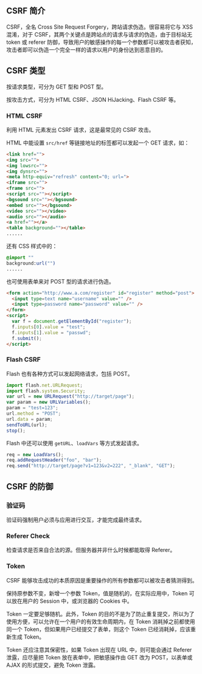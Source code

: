 ## CSRF 简介

CSRF，全名 Cross Site Request Forgery，跨站请求伪造。很容易将它与 XSS 混淆，对于 CSRF，其两个关键点是跨站点的请求与请求的伪造，由于目标站无 token 或 referer 防御，导致用户的敏感操作的每一个参数都可以被攻击者获知，攻击者即可以伪造一个完全一样的请求以用户的身份达到恶意目的。

## CSRF 类型

按请求类型，可分为 GET 型和 POST 型。

按攻击方式，可分为 HTML CSRF、JSON HiJacking、Flash CSRF 等。

### HTML CSRF

利用 HTML 元素发出 CSRF 请求，这是最常见的 CSRF 攻击。

HTML 中能设置 `src/href` 等链接地址的标签都可以发起一个 GET 请求，如：

```html
<link href="">
<img src="">
<img lowsrc="">
<img dynsrc="">
<meta http-equiv="refresh" content="0; url=">
<iframe src="">
<frame src="">
<script src=""></script>
<bgsound src=""></bgsound>
<embed src=""></bgsound>
<video src=""></video>
<audio src=""></audio>
<a href=""></a>
<table background=""></table>
......
```

还有 CSS 样式中的：

```css
@import ""
background:url("")
......
```

也可使用表单来对 POST 型的请求进行伪造。

```html
<form action="http://www.a.com/register" id="register" method="post">
  <input type=text name="username" value="" />
  <input type=password name="password" value="" />
</form>
<script>
  var f = document.getElementById("register");
  f.inputs[0].value = "test";
  f.inputs[1].value = "passwd";
  f.submit();
</script>
```

### Flash CSRF

Flash 也有各种方式可以发起网络请求，包括 POST。

```js
import flash.net.URLRequest;
import flash.system.Security;
var url = new URLRequest("http://target/page");
var param = new URLVariables();
param = "test=123";
url.method = "POST";
url.data = param;
sendToURL(url);
stop();
```

Flash 中还可以使用 `getURL`、`loadVars` 等方式发起请求。

```js
req = new LoadVars();
req.addRequestHeader("foo", "bar");
req.send("http://target/page?v1=123&v2=222", "_blank", "GET");
```

## CSRF 的防御

### 验证码

验证码强制用户必须与应用进行交互，才能完成最终请求。

### Referer Check

检查请求是否来自合法的源。但服务器并非什么时候都能取得 Referer。

### Token

CSRF 能够攻击成功的本质原因是重要操作的所有参数都可以被攻击者猜测得到。

保持原参数不变，新增一个参数 Token，值是随机的，在实际应用中，Token 可以放在用户的 Session 中，或浏览器的 Cookies 中。

Token 一定要足够随机。此外，Token 的目的不是为了防止重复提交，所以为了使用方便，可以允许在一个用户的有效生命周期内，在 Token 消耗掉之前都使用同一个 Token，但如果用户已经提交了表单，则这个 Token 已经消耗掉，应该重新生成 Token。

Token 还应注意其保密性，如果 Token 出现在 URL 中，则可能会通过 Referer 泄露，应尽量把 Token 放在表单中，把敏感操作由 GET 改为 POST，以表单或 AJAX 的形式提交，避免 Token 泄露。
